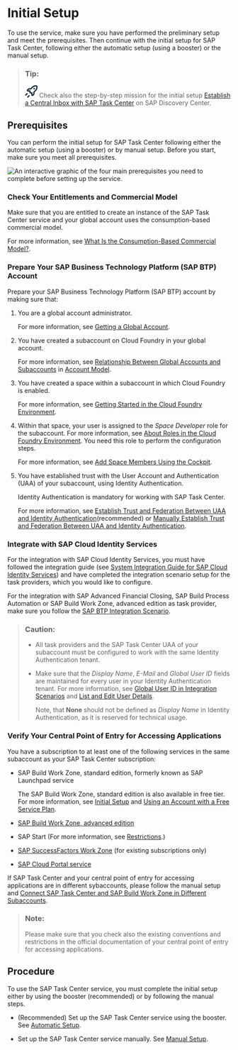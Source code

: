 <!-- loio834769400794464489f390350a82bbd6 -->

# Initial Setup

To use the service, make sure you have performed the preliminary setup and meet the prerequisites. Then continue with the initial setup for SAP Task Center, following either the automatic setup \(using a booster\) or the manual setup.

> ### Tip:  
> ![](images/28x28_launch_png_2484bce.png) Check also the step-by-step mission for the initial setup [Establish a Central Inbox with SAP Task Center](https://discovery-center.cloud.sap/missiondetail/3774/3813/) on SAP Discovery Center.



<a name="loio834769400794464489f390350a82bbd6__section_rvy_tcp_pzb"/>

## Prerequisites

You can perform the initial setup for SAP Task Center following either the automatic setup \(using a booster\) or by manual setup. Before you start, make sure you meet all prerequisites.

![An interactive graphic of the four main prerequisites you need to
							complete before setting up the service.](images/Initial_Setup_727bcc8.png)



### Check Your Entitlements and Commercial Model

Make sure that you are entitled to create an instance of the SAP Task Center service and your global account uses the consumption-based commercial model.

For more information, see [What Is the Consumption-Based Commercial Model?](https://help.sap.com/products/BTP/65de2977205c403bbc107264b8eccf4b/7047eb4a15a84ac7be3c8612179e6d1f.html).



### Prepare Your SAP Business Technology Platform \(SAP BTP\) Account

Prepare your SAP Business Technology Platform \(SAP BTP\) account by making sure that:

1.  You are a global account administrator.

    For more information, see [Getting a Global Account](https://help.sap.com/viewer/65de2977205c403bbc107264b8eccf4b/Cloud/en-US/d61c2819034b48e68145c45c36acba6e.html#loiod61c2819034b48e68145c45c36acba6e).

2.  You have created a subaccount on Cloud Foundry in your global account.

    For more information, see [Relationship Between Global Accounts and Subaccounts](https://help.sap.com/viewer/3504ec5ef16548778610c7e89cc0eac3/Cloud/en-US/8ed4a705efa0431b910056c0acdbf377.html#loioeeda449cf252418a97e0f7c9abd30b9a) in [Account Model](https://help.sap.com/viewer/3504ec5ef16548778610c7e89cc0eac3/Cloud/en-US/8ed4a705efa0431b910056c0acdbf377.html).

3.  You have created a space within a subaccount in which Cloud Foundry is enabled.

    For more information, see [Getting Started in the Cloud Foundry Environment](https://help.sap.com/viewer/65de2977205c403bbc107264b8eccf4b/Cloud/en-US/b328cc89ea14484d9655b8cfb8efb508.html).

4.  Within that space, your user is assigned to the *Space Developer* role for the subaccount. For more information, see [About Roles in the Cloud Foundry Environment](https://help.sap.com/docs/btp/sap-business-technology-platform/about-roles-in-cloud-foundry-environment). You need this role to perform the configuration steps.

    For more information, see [Add Space Members Using the Cockpit](https://help.sap.com/docs/btp/sap-business-technology-platform/add-space-members-using-cockpit).

5.  You have established trust with the User Account and Authentication \(UAA\) of your subaccount, using Identity Authentication.

    Identity Authentication is mandatory for working with SAP Task Center.

    For more information, see [Establish Trust and Federation Between UAA and Identity Authentication](https://help.sap.com/docs/BTP/65de2977205c403bbc107264b8eccf4b/161f8f0cfac64c4fa2d973bc5f08a894.html)\(recommended\) or [Manually Establish Trust and Federation Between UAA and Identity Authentication](https://help.sap.com/docs/BTP/65de2977205c403bbc107264b8eccf4b/7c6aa87459764b179aeccadccd4f91f3.html).




### Integrate with SAP Cloud Identity Services

For the integration with SAP Cloud Identity Services, you must have followed the integration guide \(see [System Integration Guide for SAP Cloud Identity Services](https://help.sap.com/viewer/b95c3d5bab324a3a8409eee5267a5b75/Cloud/en-US)\) and have completed the integration scenario setup for the task providers, which you would like to configure.

For the integration with SAP Advanced Financial Closing, SAP Build Process Automation or SAP Build Work Zone, advanced edition as task provider, make sure you follow the [SAP BTP Integration Scenario](https://help.sap.com/docs/cloud-identity/system-integration-guide/sap-btp-integration-scenario?version=Cloud).

> ### Caution:  
> -   All task providers and the SAP Task Center UAA of your subaccount must be configured to work with the same Identity Authentication tenant.
> -   Make sure that the *Display Name*, *E-Mail* and *Global User ID* fields are maintained for every user in your Identity Authentication tenant. For more information, see [Global User ID in Integration Scenarios](https://help.sap.com/docs/SAP_CLOUD_IDENTITY/b95c3d5bab324a3a8409eee5267a5b75/a04611df60404a248a7a8089c85b9761.html) and [List and Edit User Details](https://help.sap.com/docs/IDENTITY_AUTHENTICATION/6d6d63354d1242d185ab4830fc04feb1/045cb01bd2034b05a69e1a626e46570f.html).
> 
>     Note, that **None** should not be defined as *Display Name* in Identity Authentication, as it is reserved for technical usage.



### Verify Your Central Point of Entry for Accessing Applications

You have a subscription to at least one of the following services in the same subaccount as your SAP Task Center subscription:

-   SAP Build Work Zone, standard edition, formerly known as SAP Launchpad service

    The SAP Build Work Zone, standard edition is also available in free tier. For more information, see [Initial Setup](https://help.sap.com/docs/build-work-zone-standard-edition/sap-build-work-zone-standard-edition/initial-setup) and [Using an Account with a Free Service Plan](https://help.sap.com/docs/Launchpad_Service/8c8e1958338140699bd4811b37b82ece/1868e0dd101a4aa78b75e49ab46c992a.html).

-   [SAP Build Work Zone, advanced edition](https://help.sap.com/docs/build-work-zone-advanced-edition/sap-build-work-zone-advanced-edition/onboarding-to-sap-build-work-zone-advanced-edition)

-   SAP Start \(For more information, see [Restrictions](https://help.sap.com/docs/start/sap-start/restrictions?q=To).\)

-   [SAP SuccessFactors Work Zone](https://help.sap.com/docs/build-work-zone-advanced-edition/sap-build-work-zone-advanced-edition/onboarding-to-sap-successfactors-work-zone) \(for existing subscriptions only\)

-   [SAP Cloud Portal service](https://help.sap.com/docs/cloud-portal-service/sap-cloud-portal-service-on-cloud-foundry/what-is-cloud-portal-service)


If SAP Task Center and your central point of entry for accessing applications are in different sybaccounts, please follow the manual setup and [Connect SAP Task Center and SAP Build Work Zone in Different Subaccounts](connect-sap-task-center-and-sap-build-work-zone-in-different-subaccounts-111e261.md).

> ### Note:  
> Please make sure that you check also the existing conventions and restrictions in the official documentation of your central point of entry for accessing applications.



<a name="loio834769400794464489f390350a82bbd6__section_ssw_jb2_2vb"/>

## Procedure

To use the SAP Task Center service, you must complete the initial setup either by using the booster \(recommended\) or by following the manual steps.

-   \(Recommended\) Set up the SAP Task Center service using the booster. See [Automatic Setup](automatic-setup-3a49967.md).

-   Set up the SAP Task Center service manually. See [Manual Setup](manual-setup-0f00d3d.md).


